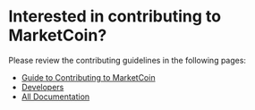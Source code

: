 Interested in contributing to MarketCoin?
==================================

Please review the contributing guidelines in the following pages:
- [Guide to Contributing to MarketCoin](https://github.com/lockboxpm/Sia/blob/master/doc/Guide%20to%20Contributing%20to%20Sia.md)
- [Developers](https://github.com/lockboxpm/Sia/blob/master/doc/Developers.md)
- [All Documentation](https://github.com/lockboxpm/Sia/tree/master/doc)

